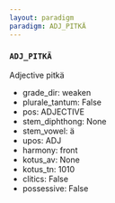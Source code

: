 ```yaml
---
layout: paradigm
paradigm: ADJ_PITKÄ
---
```

### ` ADJ_PITKÄ `

Adjective pitkä
* grade_dir: weaken
* plurale_tantum: False
* pos: ADJECTIVE
* stem_diphthong: None
* stem_vowel: ä
* upos: ADJ
* harmony: front
* kotus_av: None
* kotus_tn: 1010
* clitics: False
* possessive: False
